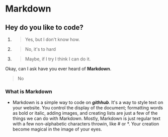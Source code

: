  # Markdown 
 
 ## Hey do you like to code?
 1. >  Yes, but I don't know how.
 2. >  No, it's to hard 
 3. >  Maybe, if I try I think I can do it. 

Okay, can I ask have you ever heard of **Markdown**. 
> No 

 
 
 ### What is Markdown 
- Markdown is a simple way to code on ***githhub***. It's a way to style text on your website.
You control the display of the document; formatting words as bold or italic, adding images, 
and creating lists are just a few of the things we can do with Markdown. 
Mostly, Markdown is just regular text with a few non-alphabetic characters throwin, like # or *.
Your creation become magical in the image of your eyes. 




